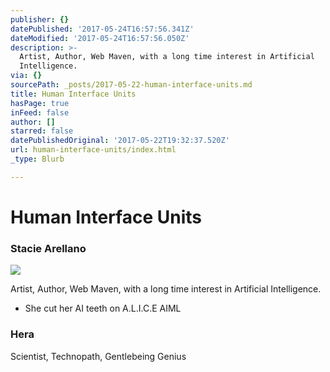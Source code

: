 ```yaml
---
publisher: {}
datePublished: '2017-05-24T16:57:56.341Z'
dateModified: '2017-05-24T16:57:56.050Z'
description: >-
  Artist, Author, Web Maven, with a long time interest in Artificial
  Intelligence.
via: {}
sourcePath: _posts/2017-05-22-human-interface-units.md
title: Human Interface Units
hasPage: true
inFeed: false
author: []
starred: false
datePublishedOriginal: '2017-05-22T19:32:37.520Z'
url: human-interface-units/index.html
_type: Blurb

---
```

# **Human Interface Units**

### Stacie Arellano
![](https://the-grid-user-content.s3-us-west-2.amazonaws.com/090a1127-044e-4fdf-8517-8bbb695e3fe1.jpg)

Artist, Author, Web Maven, with a long time interest in Artificial Intelligence.

* She cut her AI teeth on A.L.I.C.E AIML

### Hera

Scientist, Technopath, Gentlebeing Genius